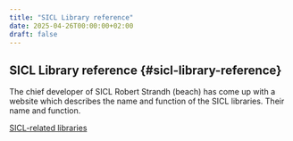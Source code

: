 ```yaml
---
title: "SICL Library reference"
date: 2025-04-26T00:00:00+02:00
draft: false
---
```


## SICL Library reference {#sicl-library-reference}

The chief developer of SICL Robert Strandh (beach) has come up with a website which
describes the name and function of the SICL libraries. Their name and function.

[SICL-related libraries](http://metamodular.com/SICL-related-libraries/sicl-related-libraries.html)

